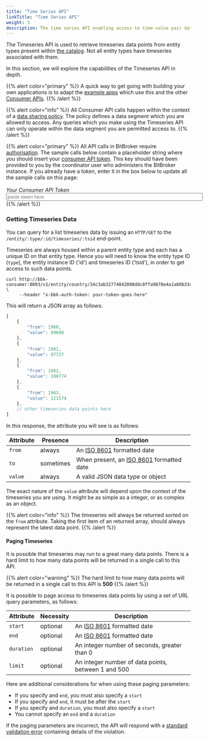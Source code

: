 ```yaml
---
title: "Time Series API"
linkTitle: "Time Series API"
weight: 3
description: The time series API enabling access to time-value pair datasets within entity instances
---
```


The Timeseries API is used to retrieve timeseries data points from entity types present within [the catalog](/docs/concepts/catalog/). Not all entity types have timeseries associated with them.

In this section, we will explore the capabilities of the Timeseries API in depth.

{{% alert color="primary" %}}
A quick way to get going with building your own applications is to adapt the [example apps](/docs/examples/applications/) which use this and the other [Consumer APIs](/docs/consumer/).
{{% /alert %}}

{{% alert color="info" %}}
All Consumer API calls happen within the context of a [data sharing policy](/docs/concepts/policy/). The policy defines a data segment which you are allowed to access. Any queries which you make using the Timeseries API can only operate within the data segment you are permitted access to.
{{% /alert %}}

{{% alert color="primary" %}}
All API calls in BitBroker require [authorisation](/docs/api-principles/authorisation/). The sample calls below contain a placeholder string where you should insert your [consumer API token](/docs/api-principles/authorisation/#obtaining-a-consumer-key). This key should have been provided to you by the coordinator user who administers the BitBroker instance. If you already have a token, enter it in the box below to update all the sample calls on this page:<br/><br/>_Your Consumer API Token_<br/><input class="code-replace" data-item="your-token-goes-here" data-name="token" type="text" size="64" placeholder="paste token here">
{{% /alert %}}

### Getting Timeseries Data

You can query for a list timeseries data by issuing an `HTTP/GET` to the `/entity/:type/:id/timeseries/:tsid` end-point.

Timeseries are always housed within a parent entity type and each has a unique ID on that entity type. Hence you will need to know the entity type ID (`type`), the entity instance ID ('id') and timeseries ID ('tsid'), in order to get access to such data points.

```shell
curl http://bbk-consumer:8003/v1/entity/country/34c3ab32774042098ddc0ffa9878e4a1a60b33c0/timeseries/population \
     --header "x-bbk-auth-token: your-token-goes-here"
```

This will return a JSON array as follows:

```js
[
    {
        "from": 1960,
        "value": 89608
    },
    {
        "from": 1961,
        "value": 97727
    },
    {
        "from": 1962,
        "value": 108774
    },
    {
        "from": 1963,
        "value": 121574
    },
    // other timeseries data points here
]
```

In this response, the attribute you will see is as follows:

Attribute | Presence | Description
--- | --- | ---
`from` | <div class="stamp">always</div> | An [ISO 8601](https://en.wikipedia.org/wiki/ISO_8601) formatted date
`to` | <div class="stamp">sometimes</div> | When present, an [ISO 8601](https://en.wikipedia.org/wiki/ISO_8601) formatted date
`value` | <div class="stamp">always</div> | A valid JSON data type or object

The exact nature of the `value` attribute will depend upon the context of the timeseries you are using. It might be as simple as a integer, or as complex as an object.

{{% alert color="info" %}}
The timeseries will always be returned sorted on the `from` attribute. Taking the first item of an returned array, should always represent the latest data point.
{{% /alert %}}

#### Paging Timeseries

It is possible that timeseries may run to a great many data points. There is a hard limit to how many data points will be returned in a single call to this API.

{{% alert color="warning" %}}
The hard limit to how many data points will be returned in a single call to this API is __500__
{{% /alert %}}

It is possible to page access to timeseries data points by using a set of URL query parameters, as follows:

Attribute | Necessity | Description
--- | --- | ---
`start` | <div class="stamp">optional</div> | An [ISO 8601](https://en.wikipedia.org/wiki/ISO_8601) formatted date
`end` | <div class="stamp">optional</div> | An [ISO 8601](https://en.wikipedia.org/wiki/ISO_8601) formatted date
`duration` | <div class="stamp">optional</div> | An integer number of seconds, greater than 0
`limit` | <div class="stamp">optional</div> | An integer number of data points, between 1 and 500

Here are additional considerations for when using these paging parameters:

* If you specify and `end`, you must also specify a `start`
* If you specify and `end`, it must be after the `start`
* If you specify and `duration`, you must also specify a `start`
* You cannot specify an `end` and a `duration`

If the paging parameters are incorrect, the API will respond with a [standard validation error](/docs/api-principles/errors/#validation-error-format) containing details of the violation.
